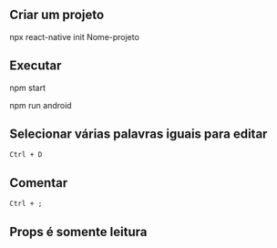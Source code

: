 ## Criar um projeto

npx react-native init Nome-projeto

## Executar 

npm start   

npm run android


## Selecionar várias palavras iguais para editar

    Ctrl + D 

## Comentar

    Ctrl + ;

## Props é somente leitura